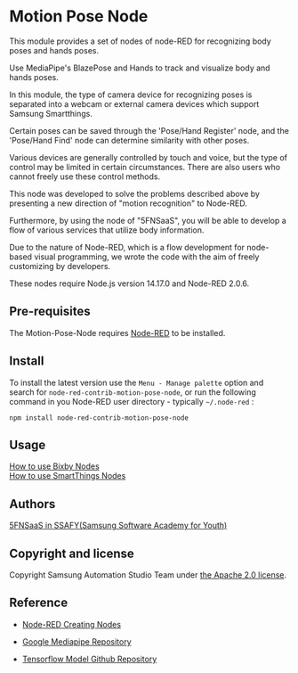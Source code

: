 # Motion Pose Node

This module provides a set of nodes of node-RED for recognizing body poses and hands poses.

Use MediaPipe's BlazePose and Hands to track and visualize body and hands poses.

In this module, the type of camera device for recognizing poses is separated into a webcam or external camera devices which support Samsung Smartthings.

Certain poses can be saved through the 'Pose/Hand Register' node, and the 'Pose/Hand Find' node can determine similarity with other poses.

Various devices are generally controlled by touch and voice, but the type of control may be limited in certain circumstances. There are also users who cannot freely use these control methods.

This node was developed to solve the problems described above by presenting a new direction of "motion recognition" to Node-RED.

Furthermore, by using the node of "5FNSaaS", you will be able to develop a flow of various services that utilize body information.

Due to the nature of Node-RED, which is a flow development for node-based visual programming, we wrote the code with the aim of freely customizing by developers.

These nodes require Node.js version 14.17.0 and Node-RED 2.0.6.

## Pre-requisites

The Motion-Pose-Node requires [Node-RED](https://nodered.org/) to be installed.

## Install

To install the latest version use the `Menu - Manage palette` option and search for `node-red-contrib-motion-pose-node`, or run the following command in you Node-RED user directory - typically `~/.node-red` :

    npm install node-red-contrib-motion-pose-node

## Usage

[How to use Bixby Nodes](https://sasm.developer.samsung.com/tutorials/article_2_4)  
[How to use SmartThings Nodes](https://sasm.developer.samsung.com/tutorials/article_2_3)

## Authors
[5FNSaaS in SSAFY(Samsung Software Academy for Youth)](https://github.com/5FNSaaS)

## Copyright and license
Copyright Samsung Automation Studio Team under [the Apache 2.0 license](https://www.apache.org/licenses/LICENSE-2.0).

## Reference

- [Node-RED Creating Nodes](https://nodered.org/docs/creating-nodes/)
- [Google Mediapipe Repository](https://github.com/google/mediapipe)

- [Tensorflow Model Github Repository](https://github.com/tensorflow/tfjs-models)